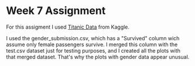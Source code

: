 # Week 7 Assignment
For this assigment I used [Titanic Data]( https://www.kaggle.com/competitions/titanic/data ) from Kaggle. 

I used the gender_submission.csv, which has a "Survived" column wich assume only female passengers survive. I merged this column with the test.csv dataset just for testing purposes, and I created all the plots with that merged dataset. That's why the plots with gender data appear unusual.